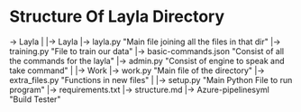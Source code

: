 # Structure Of Layla Directory

-> Layla
    |
    |-> Layla
        |-> layla.py            "Main file joining all the files in that dir"
        |-> training.py         "File to train our data"
        |-> basic-commands.json "Consist of all the commands for the layla"
        |-> admin.py            "Consist of engine to speak and take command"
    |
    |-> Work
        |-> work.py             "Main file of the directory"
        |-> extra_files.py      "Functions in new files"
    |
    |-> setup.py                "Main Python File to run program"
    |-> requirements.txt
    |-> structure.md
    |-> Azure-pipelinesyml      "Build Tester"